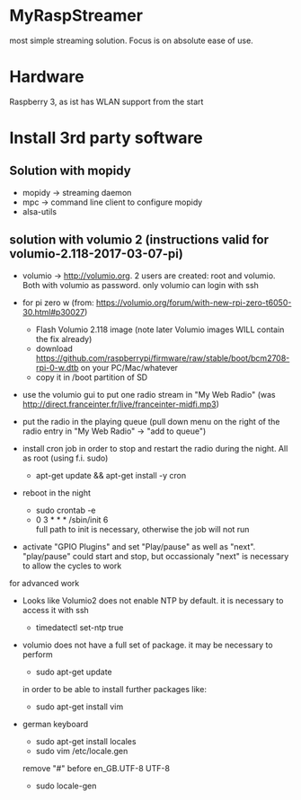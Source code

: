 # MyRaspStreamer
most simple streaming solution. Focus is on absolute ease of use.

# Hardware
Raspberry 3, as ist has WLAN support from the start

# Install 3rd party software

## Solution with mopidy
- mopidy -> streaming daemon
- mpc -> command line client to configure mopidy
- alsa-utils

## solution with volumio 2 (instructions valid for volumio-2.118-2017-03-07-pi)
- volumio -> http://volumio.org. 2 users are created: root and volumio. Both with volumio as password. only volumio can login with ssh
- for pi zero w (from: https://volumio.org/forum/with-new-rpi-zero-t6050-30.html#p30027)
    - Flash Volumio 2.118 image (note later Volumio images WILL contain the fix already)
    - download https://github.com/raspberrypi/firmware/raw/stable/boot/bcm2708-rpi-0-w.dtb on your PC/Mac/whatever
    - copy it in /boot partition of SD
- use the volumio gui to put one radio stream in "My Web Radio" (was http://direct.franceinter.fr/live/franceinter-midfi.mp3)

- put the radio in the playing queue (pull down menu on the right of the radio entry in "My Web Radio" -> "add to queue")
- install cron job in order to stop and restart the radio during the night. All as root (using f.i. sudo)
    - apt-get update && apt-get install -y cron
- reboot in the night
    - sudo crontab -e
    - 0 3 * * * /sbin/init 6        
full path to init is necessary, otherwise the job will not run
- activate "GPIO Plugins" and set "Play/pause" as well as "next". "play/pause" could start and stop, but occassionaly "next" is necessary to allow the cycles to work

for advanced work
- Looks like Volumio2 does not enable NTP by default. it is necessary to access it with ssh
    - timedatectl set-ntp true
- volumio does not have a full set of package. it may be necessary to perform
    - sudo apt-get update
  
    in order to be able to install further packages like:
  
  - sudo apt-get install vim
- german keyboard
    - sudo apt-get install locales
    - sudo vim /etc/locale.gen

    remove "#" before en_GB.UTF-8 UTF-8

    - sudo locale-gen 

